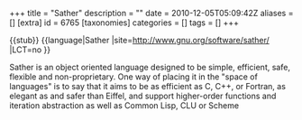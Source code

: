 +++
title = "Sather"
description = ""
date = 2010-12-05T05:09:42Z
aliases = []
[extra]
id = 6765
[taxonomies]
categories = []
tags = []
+++

{{stub}}
{{language|Sather
|site=http://www.gnu.org/software/sather/
|LCT=no
}}

Sather is an object oriented language designed to be simple, efficient, safe, flexible and non-proprietary. One way of placing it in the "space of languages" is to say that it aims to be as efficient as C, C++, or Fortran, as elegant as and safer than Eiffel, and support higher-order functions and iteration abstraction as well as Common Lisp, CLU or Scheme
